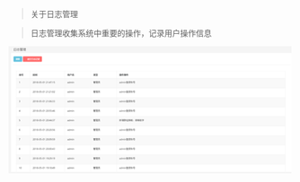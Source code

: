 <blockquote class="info">
	关于日志管理
</blockquote> 
 
>  日志管理收集系统中重要的操作，记录用户操作信息
> 

![](../images/screenshot_1526202260299.png)